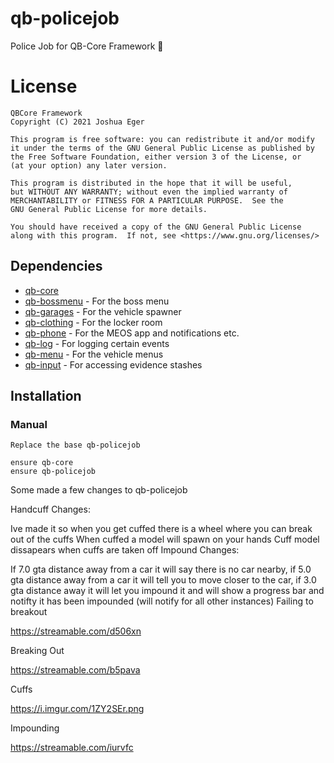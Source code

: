 # qb-policejob
Police Job for QB-Core Framework :police_officer:

# License

    QBCore Framework
    Copyright (C) 2021 Joshua Eger

    This program is free software: you can redistribute it and/or modify
    it under the terms of the GNU General Public License as published by
    the Free Software Foundation, either version 3 of the License, or
    (at your option) any later version.

    This program is distributed in the hope that it will be useful,
    but WITHOUT ANY WARRANTY; without even the implied warranty of
    MERCHANTABILITY or FITNESS FOR A PARTICULAR PURPOSE.  See the
    GNU General Public License for more details.

    You should have received a copy of the GNU General Public License
    along with this program.  If not, see <https://www.gnu.org/licenses/>

## Dependencies
- [qb-core](https://github.com/qbcore-framework/qb-core)
- [qb-bossmenu](https://github.com/qbcore-framework/qb-bossmenu) - For the boss menu
- [qb-garages](https://github.com/qbcore-framework/qb-garages) - For the vehicle spawner
- [qb-clothing](https://github.com/qbcore-framework/qb-clothing) - For the locker room
- [qb-phone](https://github.com/qbcore-framework/qb-phone) - For the MEOS app and notifications etc.
- [qb-log](https://github.com/qbcore-framework/qb-logs) - For logging certain events
- [qb-menu](https://github.com/qbcore-framework/qb-menu) - For the vehicle menus
- [qb-input](https://github.com/qbcore-framework/qb-input) - For accessing evidence stashes


## Installation
### Manual
	Replace the base qb-policejob
```
ensure qb-core
ensure qb-policejob
```

Some made a few changes to qb-policejob

Handcuff Changes:

Ive made it so when you get cuffed there is a wheel where you can break out of the cuffs
When cuffed a model will spawn on your hands
Cuff model dissapears when cuffs are taken off
Impound Changes:

If 7.0 gta distance away from a car it will say there is no car nearby, if 5.0 gta distance away from a car it will tell you to move closer to the car, if 3.0 gta distance away it will let you impound it and will show a progress bar and notifty it has been impounded (will notify for all other instances)
Failing to breakout

https://streamable.com/d506xn

Breaking Out

https://streamable.com/b5pava

Cuffs

https://i.imgur.com/1ZY2SEr.png

Impounding

https://streamable.com/iurvfc
